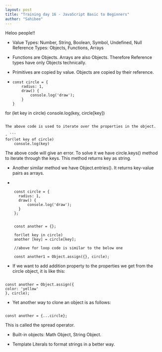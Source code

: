 ```yaml
---
layout: post
title: "Training day 16 - JavaScript Basic to Beginners"
author: "Sahibee"
---
```


Heloo people!!

- Value Types: Number, String, Boolean, Symbol, Undefined, Null
  Reference Types: Objects, Functions, Arrays

- Functions are Objects. Arrays are also Objects. Therefore Reference types have only Objects technically.

- Primitives are copied by value. Objects are copied by their reference.

- ```
  const circle = {
      radius: 1,
      draw() {
          console.log('draw');
      }
  }
  ```

for (let key in circle)
console.log(key, circle[key])

````

The above code is used to iterate over the properties in the object.

- ```
for(let key of circle)
    console.log(key)
````

The above code will give an error. To solve it we have circle.keys() method to iterate through the keys. This method returns key as string.

- Another similar method we have Object.entries(). It returns key-value pairs as arrays.

-

```
    const circle = {
      radius: 1,
      draw() {
          console.log('draw');
      }
    };


    const another = {};

    for(let key in circle)
    another [key] = circle[key];

    //above for loop code is similar to the below one

    const another1 = Object.assign({}, circle);

```

- If we want to add addition property to the properties we get from the circle object, it is like this:

```

const another = Object.assign({
color: 'yellow'
}, circle);

```

- Yet another way to clone an object is as follows:

```

const another = {...circle};

```

This is called the spread operator.

- Built-in objects: Math Object, String Object.

- Template Literals to format strings in a better way.
